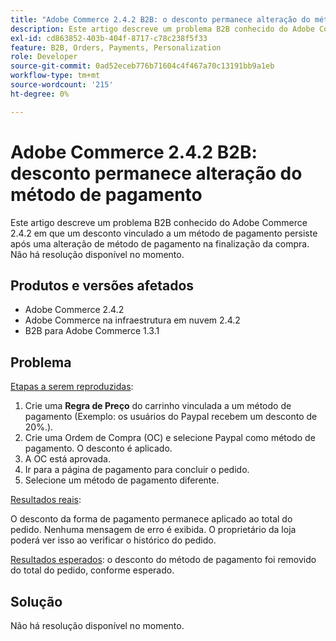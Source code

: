 ```yaml
---
title: "Adobe Commerce 2.4.2 B2B: o desconto permanece alteração do método de pagamento"
description: Este artigo descreve um problema B2B conhecido do Adobe Commerce 2.4.2 em que um desconto vinculado a um método de pagamento persiste após uma alteração de método de pagamento na finalização da compra. Não há resolução disponível no momento.
exl-id: cd863852-403b-404f-8717-c78c238f5f33
feature: B2B, Orders, Payments, Personalization
role: Developer
source-git-commit: 0ad52eceb776b71604c4f467a70c13191bb9a1eb
workflow-type: tm+mt
source-wordcount: '215'
ht-degree: 0%

---
```


# Adobe Commerce 2.4.2 B2B: desconto permanece alteração do método de pagamento

Este artigo descreve um problema B2B conhecido do Adobe Commerce 2.4.2 em que um desconto vinculado a um método de pagamento persiste após uma alteração de método de pagamento na finalização da compra. Não há resolução disponível no momento.

## Produtos e versões afetados

* Adobe Commerce 2.4.2
* Adobe Commerce na infraestrutura em nuvem 2.4.2
* B2B para Adobe Commerce 1.3.1


## Problema

<u>Etapas a serem reproduzidas</u>:

1. Crie uma **Regra de Preço** do carrinho vinculada a um método de pagamento (Exemplo: os usuários do Paypal recebem um desconto de 20%.).
1. Crie uma Ordem de Compra (OC) e selecione Paypal como método de pagamento. O desconto é aplicado.
1. A OC está aprovada.
1. Ir para a página de pagamento para concluir o pedido.
1. Selecione um método de pagamento diferente.

<u>Resultados reais</u>:

O desconto da forma de pagamento permanece aplicado ao total do pedido.  Nenhuma mensagem de erro é exibida. O proprietário da loja poderá ver isso ao verificar o histórico do pedido.

<u>Resultados esperados</u>: o desconto do método de pagamento foi removido do total do pedido, conforme esperado.

## Solução

Não há resolução disponível no momento.
